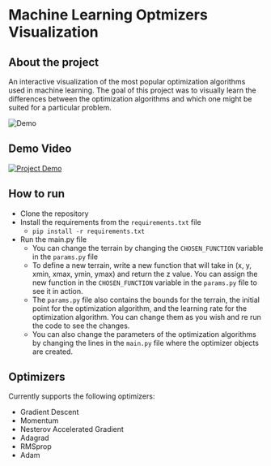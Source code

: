 # Machine Learning Optmizers Visualization
## About the project
An interactive visualization of the most popular optimization algorithms used in machine learning.
The goal of this project was to visually learn the differences between the optimization algorithms and which one might be suited for a particular problem.

![Demo](./assets/gifs/all%20demo%20places.gif)

## Demo Video
[![Project Demo](https://img.youtube.com/vi/wnicogJJn1g/0.jpg)](https://www.youtube.com/watch?v=wnicogJJn1g)



## How to run
- Clone the repository
- Install the requirements from the `requirements.txt` file
    - `pip install -r requirements.txt`
- Run the main.py file
    - You can change the terrain by changing the `CHOSEN_FUNCTION` variable in the `params.py` file
    - To define a new terrain, write a new function that will take in (x, y, xmin, xmax, ymin, ymax) and return the z value. You can assign the new function in the `CHOSEN_FUNCTION` variable in the `params.py` file to see it in action.
    - The `params.py` file also contains the bounds for the terrain, the initial point for the optimization algorithm, and the learning rate for the optimization algorithm. You can change them as you wish and re run the code to see the changes.
    - You can also change the parameters of the optimization algorithms by changing the lines in the `main.py` file where the optimizer objects are created. 

## Optimizers
Currently supports the following optimizers:
- Gradient Descent
- Momentum
- Nesterov Accelerated Gradient
- Adagrad
- RMSprop
- Adam